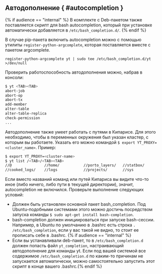 ## Автодополнение { #autocompletion }

{% if audience == "internal" %}
В комплекте с Deb-пакетом также поставляется скрипт для bash autocompletion, который при установке автоматически добавляется в `/etc/bash_completion.d/`.
{% endif %}

В случае pip-пакета включить autocompletion можно с помощью утилиты `register-python-argcomplete`, которая поставляется вместе с пакетом argcomplete.
```
register-python-argcomplete yt | sudo tee /etc/bash_completion.d/yt >/dev/null
```

Проверить работоспособность автодополнения можно, набрав в консоли:

```bash
$ yt <TAB><TAB>
abort-job
abort-op
abort-tx
add-member
alter-table
alter-table-replica
check-permission
...
```

Автодополнение также умеет работать с путями в Кипарисе. Для этого необходимо, чтобы в переменных окружения был указан кластер, с которым вы работаете. Указать его можно командой `$ export YT_PROXY=<cluster_name>`. Пример:

```bash
$ export YT_PROXY=<cluster-name>
$ yt list /<TAB>/<TAB><TAB>
//@               //home/           //porto_layers/   //statbox/        //test_q_roc_auc  //trash           //userfeat/       //userstats/
//cooked_logs/    //logs            //projects/       //sys             //tmp/            //userdata/       //user_sessions/
```

Если вместо названий команд или путей Кипариса вы видите что-то иное (либо ничего, либо пути в текущей директории), значит, autocompletion не включился. Проверьте выполнение следующих условий:

- Должен быть установлен основной пакет bash_completion. Под Ubuntu-подобными системами этого можно достичь посредством запуска команды `$ sudo apt-get install bash-completion`.
- bash-completion должен инициироваться при запуске bash-сессии. Например, в Ubuntu по умолчанию в .bashrc есть строка `. /etc/bash_completion`, если у вас такой не видно, то стоит ее прописать себе в .bashrc.
{% if audience == "internal" %}
- Если вы устанавливали deb-пакет, то в `/etc/bash_completion.d` должен попасть файл `yt_completion`, настраивающий автодополнение для команды yt. Если под вашей системой все содержимое `/etc/bash_completion.d` по каким-то причинам не запускается автоматически, можно самостоятельно запустить этот скрипт в конце вашего .bashrc.{% endif %}

